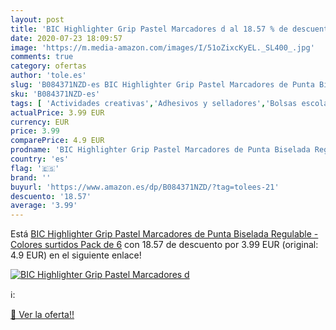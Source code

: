 ```yaml
---
layout: post
title: 'BIC Highlighter Grip Pastel Marcadores d al 18.57 % de descuento'
date: 2020-07-23 18:09:57
image: 'https://m.media-amazon.com/images/I/51oZixcKyEL._SL400_.jpg'
comments: true
category: ofertas
author: 'tole.es'
slug: 'B084371NZD-es BIC Highlighter Grip Pastel Marcadores de Punta Biselada...'
sku: 'B084371NZD-es'
tags: [ 'Actividades creativas','Adhesivos y selladores','Bolsas escolares','Bricolaje y herramientas','Cuchillos de cocina','Equipaje','Ferretería','Hogar y cocina','Juegos de cuchillos de cocina','Juguetes','Juguetes y juegos','Lápices de colores para niños','Material de escritura y dibujo para niños','Mochilas, estuches y sets escolares','Pegamentos instantáneos','Utensilios de cocina','bic','highlighter', ]
actualPrice: 3.99 EUR
currency: EUR
price: 3.99
comparePrice: 4.9 EUR
prodname: 'BIC Highlighter Grip Pastel Marcadores de Punta Biselada Regulable - Colores surtidos  Pack de 6'
country: 'es'
flag: '🇪🇸'
brand: ''
buyurl: 'https://www.amazon.es/dp/B084371NZD/?tag=tolees-21'
descuento: '18.57'
average: '3.99'
---
```


Está [BIC Highlighter Grip Pastel Marcadores de Punta Biselada Regulable - Colores surtidos  Pack de 6](https://www.amazon.es/dp/B084371NZD/?tag=tolees-21) con 18.57 de descuento por 3.99 EUR (original: 4.9 EUR) en el siguiente enlace!

[![BIC Highlighter Grip Pastel Marcadores d](https://m.media-amazon.com/images/I/51oZixcKyEL._SL400_.jpg)](https://www.amazon.es/dp/B084371NZD/?tag=tolees-21)

ℹ️:


[🛒 Ver la oferta!!](https://www.amazon.es/dp/B084371NZD/?tag=tolees-21)
